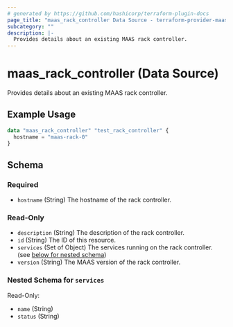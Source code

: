 ```yaml
---
# generated by https://github.com/hashicorp/terraform-plugin-docs
page_title: "maas_rack_controller Data Source - terraform-provider-maas"
subcategory: ""
description: |-
  Provides details about an existing MAAS rack controller.
---
```


# maas_rack_controller (Data Source)

Provides details about an existing MAAS rack controller.

## Example Usage

```terraform
data "maas_rack_controller" "test_rack_controller" {
  hostname = "maas-rack-0"
}
```

<!-- schema generated by tfplugindocs -->
## Schema

### Required

- `hostname` (String) The hostname of the rack controller.

### Read-Only

- `description` (String) The description of the rack controller.
- `id` (String) The ID of this resource.
- `services` (Set of Object) The services running on the rack controller. (see [below for nested schema](#nestedatt--services))
- `version` (String) The MAAS version of the rack controller.

<a id="nestedatt--services"></a>
### Nested Schema for `services`

Read-Only:

- `name` (String)
- `status` (String)
